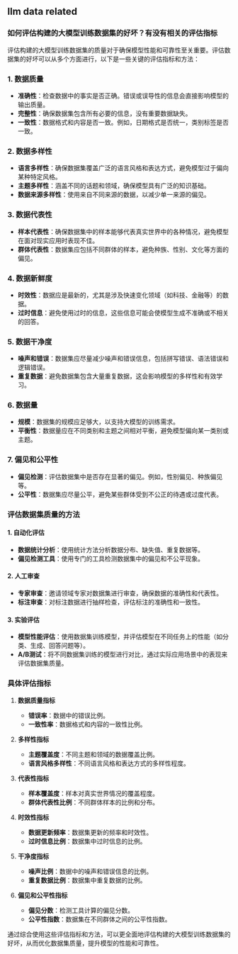 ## llm data related


### 如何评估构建的大模型训练数据集的好坏？有没有相关的评估指标

评估构建的大模型训练数据集的质量对于确保模型性能和可靠性至关重要。评估数据集的好坏可以从多个方面进行，以下是一些关键的评估指标和方法：

### 1. 数据质量
- **准确性**：检查数据中的事实是否正确。错误或误导性的信息会直接影响模型的输出质量。
- **完整性**：确保数据集包含所有必要的信息，没有重要数据缺失。
- **一致性**：数据格式和内容是否一致。例如，日期格式是否统一，类别标签是否一致。

### 2. 数据多样性
- **语言多样性**：确保数据集覆盖广泛的语言风格和表达方式，避免模型过于偏向某种特定风格。
- **主题多样性**：涵盖不同的话题和领域，确保模型具有广泛的知识基础。
- **数据来源多样性**：使用来自不同来源的数据，以减少单一来源的偏见。

### 3. 数据代表性
- **样本代表性**：确保数据集中的样本能够代表真实世界中的各种情况，避免模型在面对现实应用时表现不佳。
- **群体代表性**：数据集应包括不同群体的样本，避免种族、性别、文化等方面的偏见。

### 4. 数据新鲜度
- **时效性**：数据应是最新的，尤其是涉及快速变化领域（如科技、金融等）的数据。
- **过时信息**：避免使用过时的信息，这些信息可能会使模型生成不准确或不相关的回答。

### 5. 数据干净度
- **噪声和错误**：数据集应尽量减少噪声和错误信息，包括拼写错误、语法错误和逻辑错误。
- **重复数据**：避免数据集包含大量重复数据，这会影响模型的多样性和有效学习。

### 6. 数据量
- **规模**：数据集的规模应足够大，以支持大模型的训练需求。
- **平衡性**：数据量应在不同类别和主题之间相对平衡，避免模型偏向某一类别或主题。

### 7. 偏见和公平性
- **偏见检测**：评估数据集中是否存在显著的偏见。例如，性别偏见、种族偏见等。
- **公平性**：数据集应尽量公平，避免某些群体受到不公正的待遇或过度代表。

### 评估数据集质量的方法

#### 1. 自动化评估
- **数据统计分析**：使用统计方法分析数据分布、缺失值、重复数据等。
- **偏见检测工具**：使用专门的工具检测数据集中的偏见和不公平现象。

#### 2. 人工审查
- **专家审查**：邀请领域专家对数据集进行审查，确保数据的准确性和代表性。
- **标注审查**：对标注数据进行抽样检查，评估标注的准确性和一致性。

#### 3. 实验评估
- **模型性能评估**：使用数据集训练模型，并评估模型在不同任务上的性能（如分类、生成、回答问题等）。
- **A/B测试**：将不同数据集训练的模型进行对比，通过实际应用场景中的表现来评估数据集质量。

### 具体评估指标

1. **数据质量指标**
   - **错误率**：数据中的错误比例。
   - **一致性率**：数据格式和内容的一致性比例。

2. **多样性指标**
   - **主题覆盖度**：不同主题和领域的数据覆盖比例。
   - **语言风格多样性**：不同语言风格和表达方式的多样性程度。

3. **代表性指标**
   - **样本覆盖度**：样本对真实世界情况的覆盖程度。
   - **群体代表性比例**：不同群体样本的比例和分布。

4. **时效性指标**
   - **数据更新频率**：数据集更新的频率和时效性。
   - **过时信息比例**：数据集中过时信息的比例。

5. **干净度指标**
   - **噪声比例**：数据中的噪声和错误信息的比例。
   - **重复数据比例**：数据集中重复数据的比例。

6. **偏见和公平性指标**
   - **偏见分数**：检测工具计算的偏见分数。
   - **公平性指数**：数据集在不同群体之间的公平性指数。

通过综合使用这些评估指标和方法，可以更全面地评估构建的大模型训练数据集的好坏，从而优化数据集质量，提升模型的性能和可靠性。